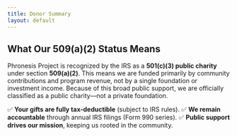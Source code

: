 ```yaml
---
title: Donor Summary
layout: default
---
```


## What Our 509(a)(2) Status Means

Phronesis Project is recognized by the IRS as a **501(c)(3) public charity** under section **509(a)(2)**. This means we are funded primarily by community contributions and program revenue, not by a single foundation or investment income. Because of this broad public support, we are officially classified as a public charity—not a private foundation.

✅ **Your gifts are fully tax-deductible** (subject to IRS rules).
✅ **We remain accountable** through annual IRS filings (Form 990 series).
✅ **Public support drives our mission**, keeping us rooted in the community.
